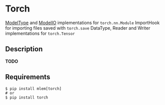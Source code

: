 # Torch

[ModelType](/doc/object-reference/mlem-abcs#modeltype) and
[ModelIO](/doc/object-reference/mlem-abcs#modelio) implementations for
`torch.nn.Module` ImportHook for importing files saved with `torch.save`
DataType, Reader and Writer implementations for `torch.Tensor`

## Description

**TODO**

## Requirements

```cli
$ pip install mlem[torch]
# or
$ pip install torch
```
